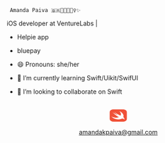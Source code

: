 

     Amanda Paiva 🇧🇷🏳️‍🌈💁🏻‍♀️✨ 
     
  iOS developer at VentureLabs |
- Helpie app 
- bluepay

- 😄 Pronouns: she/her
- 🌱 I’m currently learning Swift/Uikit/SwifUI
- 👯 I’m looking to collaborate on Swift


<div  align="center"> 


  <div style="display: inline_block"><br>
  
  <img align="center" alt="CSS" height="30" width="40" src="https://raw.githubusercontent.com/devicons/devicon/2ae2a900d2f041da66e950e4d48052658d850630/icons/swift/swift-original.svg">
  
  
</div>
       
 

amandakpaiva@gmail.com

